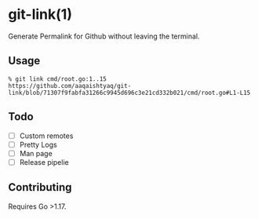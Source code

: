 # git-link(1)

Generate Permalink for Github without leaving the terminal.

## Usage

```console
% git link cmd/root.go:1..15
https://github.com/aaqaishtyaq/git-link/blob/71307f9fabfa31266c9945d696c3e21cd332b021/cmd/root.go#L1-L15
```

## Todo

- [ ] Custom remotes
- [ ] Pretty Logs
- [ ] Man page
- [ ] Release pipelie

## Contributing

Requires Go >1.17.

